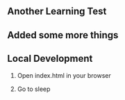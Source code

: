 ## Another Learning Test

## Added some more things

## Local Development

1. Open index.html in your browser

2. Go to sleep

